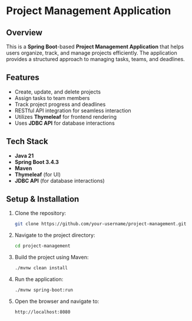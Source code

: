 # Project Management Application

## Overview
This is a **Spring Boot**-based **Project Management Application** that helps users organize, track, and manage projects efficiently. The application provides a structured approach to managing tasks, teams, and deadlines.

## Features
- Create, update, and delete projects
- Assign tasks to team members
- Track project progress and deadlines
- RESTful API integration for seamless interaction
- Utilizes **Thymeleaf** for frontend rendering
- Uses **JDBC API** for database interactions

## Tech Stack
- **Java 21**
- **Spring Boot 3.4.3**
- **Maven**
- **Thymeleaf** (for UI)
- **JDBC API** (for database interactions)

## Setup & Installation
1. Clone the repository:
   ```sh
   git clone https://github.com/your-username/project-management.git
2. Navigate to the project directory:
   ```sh
   cd project-management
3. Build the project using Maven:
   ```sh
   ./mvnw clean install
4. Run the application:
   ```sh
   ./mvnw spring-boot:run
5. Open the browser and navigate to:
   ```sh
   http://localhost:8080
